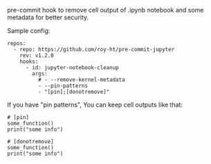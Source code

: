 pre-commit hook to remove cell output of .ipynb notebook and some metadata for better security.

Sample config:
```
repos:
  - repo: https://github.com/roy-ht/pre-commit-jupyter
    rev: v1.2.0
    hooks:
      - id: jupyter-notebook-cleanup
        args:
          # - --remove-kernel-metadata
          - --pin-patterns
          - "[pin];[donotremove]"
```

If you have "pin patterns", You can keep cell outputs like that:

```
# [pin]
some_function()
print("some info")
```

```
# [donotremove]
some_function()
print("some info")
```
